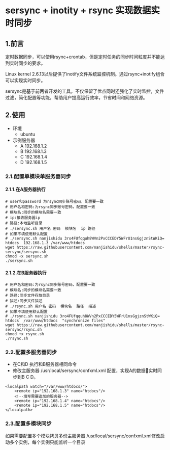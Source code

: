 # sersync + inotity + rsync 实现数据实时同步

## 1.前言

定时数据同步，可以使用rsync+crontab，但是定时任务的同步时间粒度并不能达到实时同步的要求。

Linux kernel 2.6.13以后提供了inotify文件系统监控机制。通过rsync+inotify组合可以实现实时同步。

sersync是基于前两者开发的工具，不仅保留了优点同时还强化了实时监控，文件过滤，简化配置等功能，帮助用户提高运行效率，节省时间和网络资源。

## 2.使用

* 环境
	* ubuntu
* 示例服务器
	* A 192.168.1.2
	* B 192.168.1.3
	* C 192.168.1.4
	* D 192.168.1.5
### 2.1.配置单模块单服务器同步
#### 2.1.1.在A服务器执行
```
# user和password 为rsync同步账号密码，配置要一致
# 用户名和密码:为rsync同步账号密码，配置要一致
# 模块名:同步的模块名需要一致
# ip:接收服务器ip
# 路径:本地监听目录
# ./sersync.sh 用户名 密码  模块名  ip 路径
# 如果不填使用默认配置
# ./sersync.sh nanjishidu 3ro4FUfqquh8WVn2PxCCCEDY5WFrU1nsGgjznStWKiQ=  htdocs  192.168.1.3 /var/www/htdocs  
wget https://raw.githubusercontent.com/nanjishidu/shells/master/rsync-sersync/sersync.sh
chmod +x sersync.sh
./sersync.sh
```
#### 2.1.2.在B服务器执行
```
# 用户名和密码:为rsync同步账号密码，配置要一致
# 模块名:同步的模块名需要一致
# 路径:同步文件存放目录
# 描述:同步文件描述
# ./rsync.sh 用户名 密码  模块名  路径  描述
# 如果不填使用默认配置
# ./rsync.sh nanjishidu 3ro4FUfqquh8WVn2PxCCCEDY5WFrU1nsGgjznStWKiQ=  htdocs  /var/www/htdocs  "synchronize files"
wget https://raw.githubusercontent.com/nanjishidu/shells/master/rsync-sersync/rsync.sh
chmod +x rsync.sh
./rsync.sh
```

### 2.2.配置多服务器同步

* 在C和D 执行和B服务器相同命令
* 修改主服务器 /usr/local/sersync/confxml.xml 配置，实现A的数据实时同步到B C D。
```
<localpath watch="/var/www/htdocs/">
    <remote ip="192.168.1.3" name="htdocs"/>
    <!--填写需要追加的服务器-->
    <remote ip="192.168.1.4" name="htdocs"/>
    <remote ip="192.168.1.5" name="htdocs"/>
</localpath>
```

### 2.3.配置多模块同步

如果需要配置多个模块拷贝多份主服务器 /usr/local/sersync/confxml.xml修改启动多个实例，每个实例只能监听一个目录
